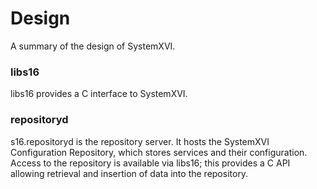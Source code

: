 # Design
A summary of the design of SystemXVI.

### libs16
libs16 provides a C interface to SystemXVI.

### repositoryd
s16.repositoryd is the repository server.
It hosts the SystemXVI Configuration Repository, which stores services and their configuration. Access to the repository is available via libs16; this provides a C API allowing retrieval and insertion of data into the repository.
